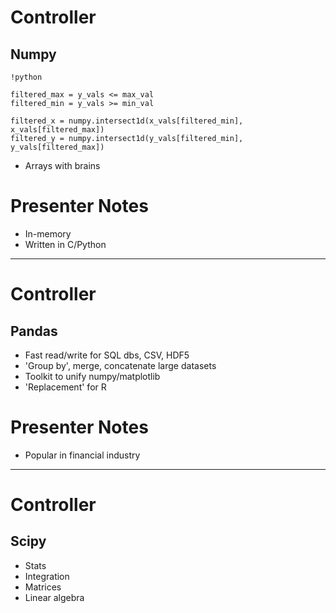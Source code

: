 # Controller

## Numpy

    !python

    filtered_max = y_vals <= max_val
    filtered_min = y_vals >= min_val

    filtered_x = numpy.intersect1d(x_vals[filtered_min], x_vals[filtered_max])
    filtered_y = numpy.intersect1d(y_vals[filtered_min], y_vals[filtered_max])

- Arrays with brains

# Presenter Notes

- In-memory
- Written in C/Python

--------------------------------------------------

# Controller

## Pandas

- Fast read/write for SQL dbs, CSV, HDF5
- 'Group by', merge, concatenate large datasets
- Toolkit to unify numpy/matplotlib
- 'Replacement' for R

# Presenter Notes

- Popular in financial industry

--------------------------------------------------

# Controller

## Scipy

- Stats
- Integration
- Matrices
- Linear algebra
